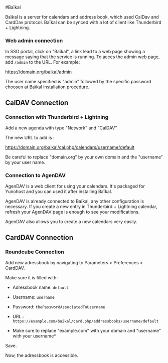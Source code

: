 #Baïkal

Baïkal is a server for calendars and address book, which used CalDav and CardDav protocol. Baïkal can be synced with a lot of client like Thunderbird + Lightning.

### Web admin connection
In SSO portal, click on "Baïkal", a link lead to a web page showing a message saying that the service is running. To acces the admin web page, add `/admin` to the URL. For example:

https://domain.org/baikal/admin

The user name specified is "admin" followed by the specific password choosen at Baïkal installation procedure.

## CalDAV Connection

### Connection with Thunderbird + Lightning

Add a new agenda with type "Network" and "CalDAV"

The new URL to add is :

https://domain.org/baikal/cal.php/calendars/username/default

Be careful to replace "domain.org" by your own domain and the "username" by your user name.

### Connection to AgenDAV

AgenDAV is a web client for using your calendars. It's packaged for Yunohost and you can used it after installing Baïkal.

AgenDAV is already connected to Baïkal, any other configuration is necessary. If you create a new entry in Thunderbird + Lightning calendar, refresh your AgenDAV page is enough to see your modifications.

AgenDAV also allows you to create a new calendars very easily.

## CardDAV Connection
### Roundcube Connection

Add new adressbook by navigating to Parameters > Preferences > CardDAV.

Make sure it is filled with:
* Adressbook name: `default`
* Username: `username`
* Password: `thePasswordAssociatedToUsername`
* URL : `https://example.com/baikal/card.php/addressbooks/username/default`

* Make sure to replace "example.com" with your domain and "username" with your username*

Save.

Now, the adressbook is accessible.